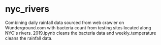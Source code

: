 # nyc_rivers
Combining daily rainfall data sourced from web crawler on Wunderground.com with bacteria count from testing sites located along NYC's rivers.
2019.ipynb cleans the bacteria data and weekly_temperature cleans the rainfall data. 
